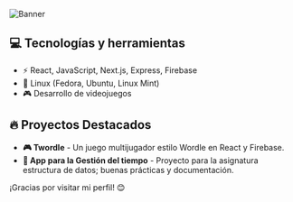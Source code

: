 ![Banner](./github-header-image(1).png)

## 💻 Tecnologías y herramientas
- ⚡ React, JavaScript, Next.js, Express, Firebase
- 🔧 Linux (Fedora, Ubuntu, Linux Mint)
- 🎮 Desarrollo de videojuegos

## 🔥 Proyectos Destacados
- **🎮 Twordle** - Un juego multijugador estilo Wordle en React y Firebase.
- **📘 App para la Gestión del tiempo** - Proyecto para la asignatura estructura de datos; buenas prácticas y documentación.


¡Gracias por visitar mi perfil! 😊
